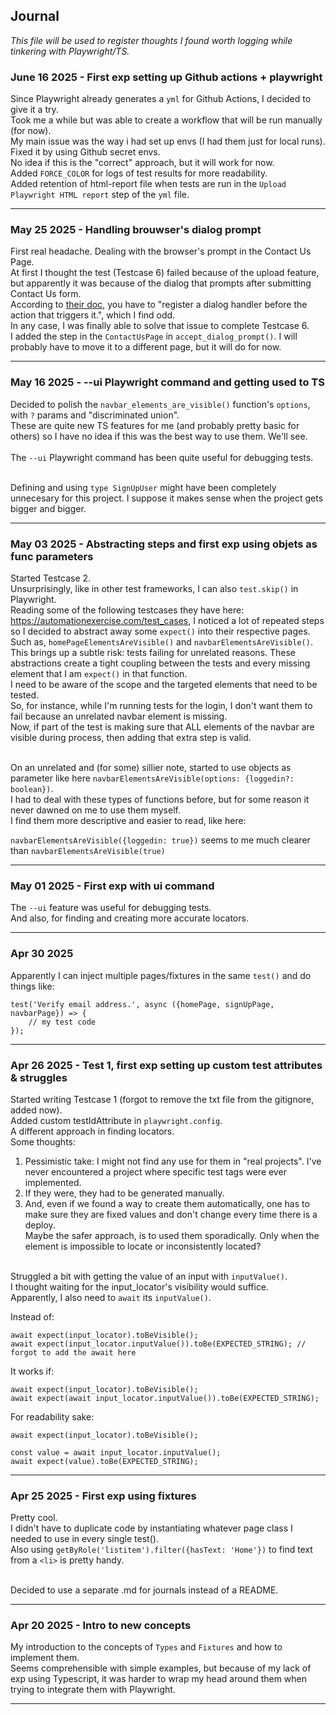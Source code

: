 ## Journal
_This file will be used to register thoughts I found worth logging while tinkering with Playwright/TS._ <br>

### June 16 2025 - First exp setting up Github actions + playwright
Since Playwright already generates a `yml` for Github Actions, I decided to give it a try. <br>
Took me a while but was able to create a workflow that will be run manually (for now). <br>
My main issue was the way i had set up envs (I had them just for local runs). Fixed it by using Github secret envs. <br>
No idea if this is the "correct" approach, but it will work for now. <br>
Added `FORCE_COLOR` for logs of test results for more readability. <br>
Added retention of html-report file when tests are run in the `Upload Playwright HTML report` step of the `yml` file. <br>

---
### May 25 2025 - Handling brouwser's dialog prompt
First real headache. Dealing with the browser's prompt in the Contact Us Page.<br>
At first I thought the test (Testcase 6) failed because of the upload feature, but apparently it was because of the dialog that prompts after submitting Contact Us form. <br>
According to [their doc](https://playwright.dev/docs/dialogs), you have to "register a dialog handler before the action that triggers it.", which I find odd. <br>
In any case, I was finally able to solve that issue to complete Testcase 6. <br>
I added the step in the `ContactUsPage` in `accept_dialog_prompt()`. I will probably have to move it to a different page, but it will do for now.

---
### May 16 2025 - --ui Playwright command and getting used to TS
Decided to polish the `navbar_elements_are_visible()` function's `options`, with `?` params and "discriminated union".<br>
These are quite new TS features for me (and probably pretty basic for others) so I have no idea if this was the best way to use them. We'll see.<br><br>
The `--ui` Playwright command has been quite useful for debugging tests.<br><br>

Defining and using `type SignUpUser` might have been completely unnecesary for this project. I suppose it makes sense when the project gets bigger and bigger.

---
### May 03 2025 - Abstracting steps and first exp using objets as func parameters
Started Testcase 2. <br>
Unsurprisingly, like in other test frameworks, I can also `test.skip()` in Playwright.<br>
Reading some of the following testcases they have here: https://automationexercise.com/test_cases, I noticed a lot of repeated steps so I decided to abstract away some `expect()` into their respective pages. Such as, `homePageElementsAreVisible()` and `navbarElementsAreVisible()`. <br>
This brings up a subtle risk: tests failing for unrelated reasons. These abstractions create a tight coupling between the tests and every missing element that I am `expect()` in that function.<br>
I need to be aware of the scope and the targeted elements that need to be tested.<br>
So, for instance, while I'm running tests for the login, I don't want them to fail because an unrelated navbar element is missing. <br>
Now, if part of the test is making sure that ALL elements of the navbar are visible during process, then adding that extra step is valid.
<br><br>

On an unrelated and (for some) sillier note, started to use objects as parameter like here `navbarElementsAreVisible(options: {loggedin?: boolean})`. <br>
I had to deal with these types of functions before, but for some reason it never dawned on me to use them myself. <br>
I find them more descriptive and easier to read, like here:

`navbarElementsAreVisible({loggedin: true})` seems to me much clearer than `navbarElementsAreVisible(true)`

---
### May 01 2025 - First exp with ui command
The `--ui` feature was useful for debugging tests.<br>
And also, for finding and creating more accurate locators.

---
### Apr 30 2025
Apparently I can inject multiple pages/fixtures in the same `test()` and do things like:
```
test('Verify email address.', async ({homePage, signUpPage, navbarPage}) => {
    // my test code
});

```

---
### Apr 26 2025 - Test 1, first exp setting up custom test attributes & struggles
Started writing Testcase 1 (forgot to remove the txt file from the gitignore, added now).<br>
Added custom testIdAttribute in `playwright.config`. <br>
A different approach in finding locators. <br>
Some thoughts: <br>
1. Pessimistic take: I might not find any use for them in "real projects". I've never encountered a project where specific test tags were ever implemented.<br>
2. If they were, they had to be generated manually.<br>
3. And, even if we found a way to create them automatically, one has to make sure they are fixed values and don't change every time there is a deploy.<br>
Maybe the safer approach, is to used them sporadically. Only when the element is impossible to locate or inconsistently located?<br><br>

Struggled a bit with getting the value of an input with `inputValue()`. <br>
I thought waiting for the input_locator's visibility would suffice. <br>
Apparently, I also need to `await` its `inputValue()`.

Instead of:
```
await expect(input_locator).toBeVisible();
await expect(input_locator.inputValue()).toBe(EXPECTED_STRING); // forgot to add the await here
```
It works if:
```
await expect(input_locator).toBeVisible();
await expect(await input_locator.inputValue()).toBe(EXPECTED_STRING);
```
For readability sake:
```
await expect(input_locator).toBeVisible();

const value = await input_locator.inputValue(); 
await expect(value).toBe(EXPECTED_STRING);
```

---
### Apr 25 2025 - First exp using fixtures
Pretty cool. <br>
I didn't have to duplicate code by instantiating whatever page class I needed to use in every single test(). <br>
Also using `getByRole('listitem').filter({hasText: 'Home'})` to find text from a `<li>` is pretty handy. <br><br>

Decided to use a separate .md for journals instead of a README.

---
### Apr 20 2025 - Intro to new concepts
My introduction to the concepts of `Types` and `Fixtures` and how to implement them. <br>
Seems comprehensible with simple examples, but because of my lack of exp using Typescript, it was harder to wrap my head around them when trying to integrate them with Playwright. <br>

---
